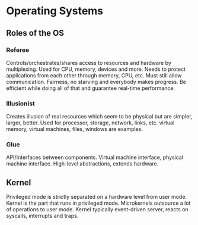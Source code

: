 # Operating Systems

## Roles of the OS

### Referee

Controls/orchestrates/shares access to resources and hardware by multiplexing. Used for CPU, memory, devices and more. Needs to protect applications from each other through memory, CPU, etc. Must still allow communication. Fairness, no starving and everybody makes progress. Be efficient while doing all of that and guarantee real-time performance.

### Illusionist

Creates illusion of real resources which seem to be physical but are simpler, larger, better. Used for processor, storage, network, links, etc. virtual memory, virtual machines, files, windows are examples.

### Glue

API/Interfaces between components. Virtual machine interface, physical machine interface. High-level abstractions, extends hardware.


## Kernel

Privileged mode  is strictly separated on a hardware level from user mode. Kernel is the part that runs in privileged mode. Microkernels outsource a lot of operations to user mode. Kernel typically event-driven server, reacts on syscalls, interrupts and traps. 
